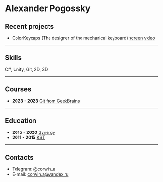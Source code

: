 # Alexander Pogossky

## Recent projects
* ColorKeycaps (The designer of the mechanical keyboard)
  [screen](https://github.com/pogossky/ColorKeycapRepo/blob/main/Demonstration%20screen.PNG)
  [video](https://github.com/pogossky/ColorKeycapRepo/blob/main/video%20demonstration.mp4)
---
## Skills

C#, Unity, Git, 2D, 3D 

---

## Courses

- **2023 - 2023** [Git from GeekBrains](https://gb.ru/sale?utm_source=yandex&utm_medium=cpc&utm_campaign=8500_geekbrains_yandex_cpc_poisk_sale_ru_brand_gb_87064283&utm_content=adg_5185467420|ad_14891970517|ph_47587309759|key_---autotargeting|dev_desktop|pst_premium_1|rgnid_213_%D0%9C%D0%BE%D1%81%D0%BA%D0%B2%D0%B0|placement_none|creative_{creative_name}&utm_term=---autotargeting&yclid=3348509135702327295&utm_referrer=https%3A%2F%2Fya.ru%2F)
  
---

## Education

- **2015 - 2020** [Synergy](https://universitysynergy.ru/)
- **2011 - 2015** [KST](https://kst.mskobr.ru/)

---
## Contacts
* Telegram: @corwin_a
* E-mail: corwin.a@yandex.ru
